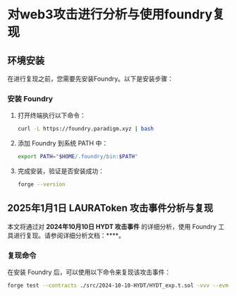# 对web3攻击进行分析与使用foundry复现

## 环境安装

在进行复现之前，您需要先安装Foundry。以下是安装步骤：

### 安装 Foundry

1. 打开终端执行以下命令：
    ```bash
    curl -L https://foundry.paradigm.xyz | bash
    ```

2. 添加 Foundry 到系统 PATH 中：
    ```bash
    export PATH="$HOME/.foundry/bin:$PATH"
    ```

3. 完成安装，验证是否安装成功：
    ```bash
    forge --version
    ```

## 2025年1月1日 LAURAToken 攻击事件分析与复现

本文将通过对 **2024年10月10日 HYDT 攻击事件** 的详细分析，使用 Foundry 工具进行复现。请参阅详细分析文档：****。

### 复现命令

在安装 Foundry 后，可以使用以下命令来复现该攻击事件：

```bash
forge test --contracts ./src/2024-10-10-HYDT/HYDT_exp.t.sol -vvv --evm-version cancun
